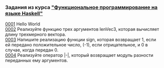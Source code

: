 ### Задания из курса ["Функциональное программирование на языке Haskell"](https://stepik.org/course/75/syllabus)   
  
[0001](src/0001.hs) Hello World  
[0002](src/0002.hs) Реализуйте функцию трех аргументов lenVec3, которая вычисляет длину трехмерного вектора.  
[0003](src/0003.hs) Напишите реализацию функции sign, которая возвращает 1, если ей передано положительное число, (-1), если отрицательное, и 0 в случае, когда передан 0.  
[0004](src/0004.hs) Реализуйте оператор |-|, который возвращает модуль разности переданных ему аргументов.  